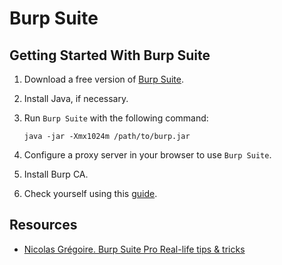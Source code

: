 # Burp Suite

## Getting Started With Burp Suite
1. Download a free version of [Burp Suite](https://portswigger.net/burp/freedownload).
2. Install Java, if necessary.
3. Run `Burp Suite` with the following command:

    ```
    java -jar -Xmx1024m /path/to/burp.jar
    ```

4. Configure a proxy server in your browser to use `Burp Suite`.
5. Install Burp CA.
6. Check yourself using this [guide](https://portswigger.net/burp/documentation/desktop/getting-started).

## Resources
* [Nicolas Grégoire. Burp Suite Pro Real-life tips & tricks](https://www.agarri.fr/docs/HiP2k13-Burp_Pro_Tips_and_Tricks.pdf)
